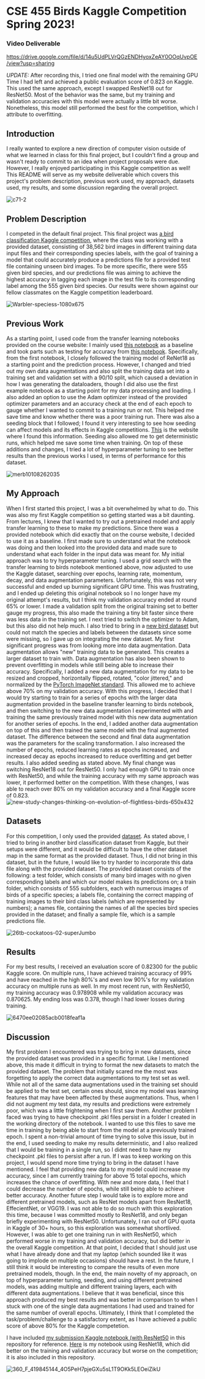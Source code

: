# CSE 455 Birds Kaggle Competition Spring 2023!

### Video Deliverable
https://drive.google.com/file/d/14u5UdPLVrQGzENDHyoxZeAY0OOqUvpOE/view?usp=sharing

*UPDATE:* After recording this, I tried one final model with the remaining GPU Time I had left and achieved a public evaluation score of 0.823 on Kaggle. This used the same approach, except I swapped ResNet18 out for ResNet50. Most of the behavior was the same, but my training and validation accuracies with this model were actually a little bit worse. Nonetheless, this model still performed the best for the competition, which I attribute to overfitting.

## Introduction

I really wanted to explore a new direction of computer vision outside of what we learned in class for this final project, but I couldn't find a group and wasn't ready to commit to an idea when project proposals were due. However, I really enjoyed participating in this Kaggle competition as well! This README will serve as my website deliverable which covers this project's problem description, previous work used, my approach, datasets used, my results, and some discussion regarding the overall project.

![c71-2](https://github.com/alexzhanguw/cse455-birds/assets/135690578/50dabb93-0ca0-4e56-9a3f-f0a1a996f5e3)

## Problem Description

I competed in the default final project. This final project was [a bird classification Kaggle competition](https://www.kaggle.com/competitions/birds23sp/overview), where the class was working with a provided dataset, consisting of 38,562 bird images in different training data input files and their corresponding species labels, with the goal of training a model that could accurately produce a predictions file for a provided test file containing unseen bird images. To be more specific, there were 555 given bird species, and our predictions file was aiming to achieve the highest accuracy in tagging each image in the test file to its corresponding label among the 555 given bird species. Our results were shown against our fellow classmates on the Kaggle competition leaderboard.

![Warbler-speciess-1080x675](https://github.com/alexzhanguw/cse455-birds/assets/135690578/d95a5890-24d6-415d-9401-bae5d4e6d7ac)

## Previous Work

As a starting point, I used code from the transfer learning notebooks provided on the course website: I mainly used [this notebook](https://colab.research.google.com/drive/1kHo8VT-onDxbtS3FM77VImG35h_K_Lav?usp=sharing) as a baseline and took parts such as testing for accuracy from [this notebook](https://colab.research.google.com/drive/1EBz4feoaUvz-o_yeMI27LEQBkvrXNc_4?usp=sharing). Specifically, from the first notebook, I closely followed the training model of ReNet18 as a starting point and the prediction process. However, I changed and tried out my own data augmentations and also split the training data set into a training set and validation set with a 90/10 split, which caused a deviation in how I was generating the dataloaders, though I did also use the first example notebook as a starting point for my data processing and loading. I also added an option to use the Adam optimizer instead of the provided optimizer parameters and an accuracy check at the end of each epoch to gauge whether I wanted to commit to a training run or not. This helped me save time and know whether there was a poor training run. There was also a seeding block that I followed; I found it very interesting to see how seeding can affect models and its effects in Kaggle competitions. [This](https://wandb.ai/sauravmaheshkar/RSNA-MICCAI/reports/How-to-Set-Random-Seeds-in-PyTorch-and-Tensorflow--VmlldzoxMDA2MDQy) is the website where I found this information. Seeding also allowed me to get deterministic runs, which helped me save some time when training. On top of these additions and changes, I tried a lot of hyperparameter tuning to see better results than the previous works I used, in terms of performance for this dataset.

![merb10108262035](https://github.com/alexzhanguw/cse455-birds/assets/135690578/1c232ab6-12c7-4f2e-897d-02168a127f18)

## My Approach

When I first started this project, I was a bit overwhelmed by what to do. This was also my first Kaggle competition so getting started was a bit daunting. From lectures, I knew that I wanted to try out a pretrained model and apply transfer learning to these to make my predictions. Since there was a provided notebook which did exactly that on the course website, I decided to use it as a baseline. I first made sure to understand what the notebook was doing and then looked into the provided data and made sure to understand what each folder in the input data was meant for. My initial approach was to try hyperparameter tuning. I used a grid search with the transfer learning to birds notebook mentioned above, now adjusted to use the Kaggle dataset, searching over epochs, learning rate, momentum, decay, and data augmentation parameters. Unfortunately, this was not very successful and ended up burning significant GPU time. This was frustrating, and I ended up deleting this original notebook so I no longer have my original attempt's results, but I think my validation accuracy ended at round 65% or lower. I made a validation split from the original training set to better gauge my progress, this also made the training a tiny bit faster since there was less data in the training set. I next tried to switch the optimizer to Adam, but this also did not help much. I also tried to bring in a [new bird dataset](https://www.kaggle.com/datasets/gpiosenka/100-bird-species) but could not match the species and labels between the datasets since some were missing, so I gave up on integrating the new dataset. My first significant progress was from looking more into data augmentation. Data augmentation allows "new" training data to be generated. This creates a larger dataset to train with. Data augmentation has also been shown to prevent overfitting in models while still being able to increase their accuracy. Specifically, I added a new data augmentation for my data to be resized and cropped, horizontally flipped, rotated, "color jittered," and normalized by the [PyTorch ImageNet standard](https://github.com/pytorch/examples/blob/main/imagenet/main.py#L233-L234). This allowed me to achieve above 70% on my validation accuracy. With this progress, I decided that I would try starting to train for a series of epochs with the larger data augmentation provided in the baseline transfer learning to birds notebook, and then switching to the new data augmentation I experimented with and training the same previously trained model with this new data augmentation for another series of epochs. In the end, I added another data augmentation on top of this and then trained the same model with the final augmented dataset. The difference between the second and final data augmentation was the parameters for the scaling transformation. I also increased the number of epochs, reduced learning rates as epochs increased, and increased decay as epochs increased to reduce overfitting and get better results. I also added seeding as stated above. My final change was switching ResNet18 out for ResNet50. I only had enough GPU to train once with ResNet50, and while the training accuracy with my same approach was lower, it performed better on the competition. With these changes, I was able to reach over 80% on my validation accuracy and a final Kaggle score of 0.823.
![new-study-changes-thinking-on-evolution-of-flightless-birds-650x432](https://github.com/alexzhanguw/cse455-birds/assets/135690578/33940107-3811-45eb-9b36-288a3809c2f0)

## Datasets

For this competition, I only used the provided [dataset](https://www.kaggle.com/competitions/birds23sp/data). As stated above, I tried to bring in another bird classification dataset from Kaggle, but their setups were different, and it would be difficult to have the other dataset map in the same format as the provided dataset. Thus, I did not bring in this dataset, but in the future, I would like to try harder to incorporate this data file along with the provided dataset. The provided dataset consists of the following: a test folder, which consists of many bird images with no given corresponding labels and which our model makes its predictions on; a train folder, which consists of 555 subfolders, each with numerous images of birds of a specific species; a labels file, containing the correct mapping of training images to their bird class labels (which are represented by numbers); a names file, containing the names of all the species bird species provided in the dataset; and finally a sample file, which is a sample predictions file.

![26tb-cockatoos-02-superJumbo](https://github.com/alexzhanguw/cse455-birds/assets/135690578/d38a3305-7a77-434f-8482-1911d77d22cb)

## Results

For my best results, I received an evaluation score of 0.82300 for the public Kaggle score. On multiple runs, I have achieved training accuracy of 99% and have reached in the high 80%'s and even low 90%'s for my validation accuracy on multiple runs as well. In my most recent run, with ResNet50, my training accuracy was 0.978908 while my validation accuracy was 0.870625. My ending loss was 0.378, though I had lower losses during training.

![6470ee02085acb0018feaf1a](https://github.com/alexzhanguw/cse455-birds/assets/135690578/2e24dec3-1ed2-4ec8-b28e-0e4db203933a)

## Discussion

My first problem I encountered was trying to bring in new datasets, since the provided dataset was provided in a specific format. Like I mentioned above, this made it difficult in trying to format the new datasets to match the provided dataset. The problem that initially scared me the most was forgetting to apply the correct data augmentations to my test set as well. While not all of the same data augmentations used in the training set should be applied to the test set, certain ones should, since my model was learning features that may have been affected by these augmentations. Thus, when I did not augment my test data, my results and predictions were extremely poor, which was a little frightening when I first saw them. Another problem I faced was trying to have checkpoint .pkl files persist in a folder I created in the working directory of the notebook. I wanted to use this files to save me time in training by being able to start from the model at a previously trained epoch. I spent a non-trivial amount of time trying to solve this issue, but in the end, I used seeding to make my results deterministic, and I also realized that I would be training in a single run, so I didnt need to have my checkpoint .pkl files to persist after a run. If I was to keep working on this project, I would spend more time trying to bring in the dataset I have mentioned. I feel that providing new data to my model could increase my accuracy, since I am currently training for above 15 total epochs, which increases the chance of overfitting. With new and more data, I feel that I could decrease the number of epochs, while still being able to achieve better accuracy. Another future step I would take is to explore more and different pretrained models, such as ResNet models apart from ResNet18, EffecientNet, or VGG19. I was not able to do so much with this exploration this time, because I was committed mostly to ResNet18, and only began briefly experimenting with ResNet50. Unfortunately, I ran out of GPU quota in Kaggle of 30+ hours, so this exploration was somewhat shortlived. However, I was able to get one training run in with ResNet50, which performed worse in my training and validation accuracy, but did better in the overall Kaggle competition. At that point, I decided that I should just use what I have already done and that my laptop (which sounded like it was going to implode on multiple occasions) should have a rest. In the future, I still think it would be interesting to compare the results of even more pretrained models, though. In the end, the main novelty of my approach, on top of hyperparameter tuning, seeding, and using different pretrained models, was adding multiple and different training layers, each with different data augmentations. I believe that it was beneficial, since this approach produced my best results and was better in comparison to when I stuck with one of the single data augmentations I had used and trained for the same number of overall epochs. Ultimately, I think that I completed the task/problem/challenge to a satisfactory extent, as I have achieved a public score of above 80% for the Kaggle competetion.

I have included [my submission Kaggle notebook (with ResNet50](https://github.com/alexzhanguw/cse455-birds/blob/main/birds-resnet50.ipynb) in this repository for reference. [Here](https://github.com/alexzhanguw/cse455-birds/blob/main/birds.ipynb) is my notebook using ResNet18, which did better on the training and validation accuracy but worse on the competition; it is also included in this repository.

![360_F_419845144_4O5PeH7pjeGXu5sL1T9OKk5LEOeiZikU](https://github.com/alexzhanguw/cse455-birds/assets/135690578/25b0a878-e55f-4e5d-b62d-092835a8d5b4)

